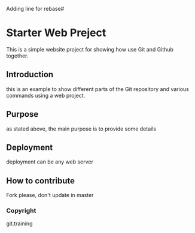 Adding line for rebase#
# Starter Web Preject
This is a simple website project for showing how use Git and Github together.
## Introduction
this is an example to show different parts of the Git repository and various commands using a web project.
## Purpose
as stated above, the main purpose is to provide some details
## Deployment
deployment can be any web server
## How to contribute
Fork please, don't update in master
### Copyright
git.training
